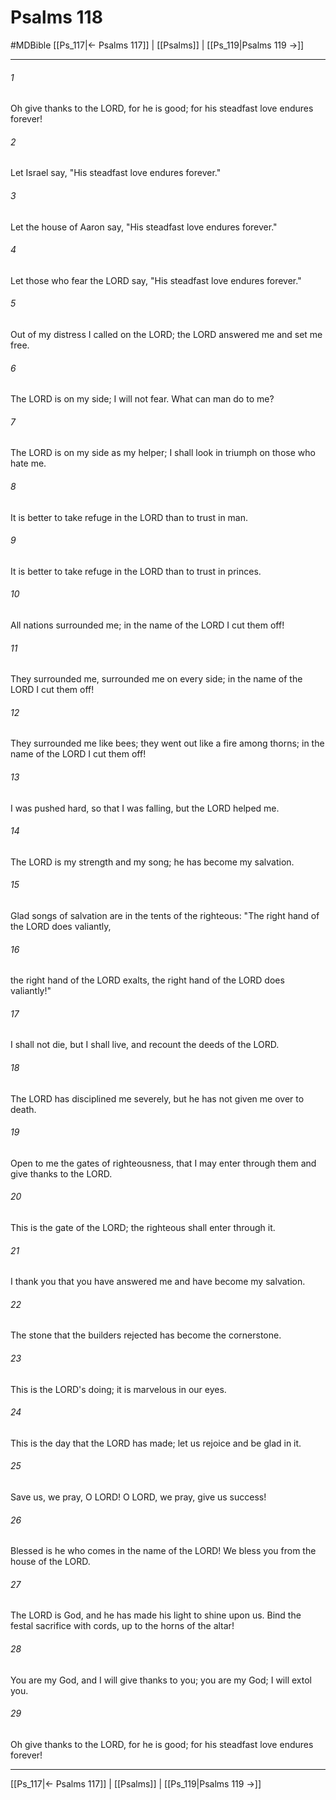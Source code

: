 # Psalms 118
#MDBible
[[Ps_117|← Psalms 117]] | [[Psalms]] | [[Ps_119|Psalms 119 →]]

***

###### 1 

Oh give thanks to the LORD, for he is good; for his steadfast love endures forever! 

###### 2 

Let Israel say, "His steadfast love endures forever." 

###### 3 

Let the house of Aaron say, "His steadfast love endures forever." 

###### 4 

Let those who fear the LORD say, "His steadfast love endures forever." 

###### 5 

Out of my distress I called on the LORD; the LORD answered me and set me free. 

###### 6 

The LORD is on my side; I will not fear. What can man do to me? 

###### 7 

The LORD is on my side as my helper; I shall look in triumph on those who hate me. 

###### 8 

It is better to take refuge in the LORD than to trust in man. 

###### 9 

It is better to take refuge in the LORD than to trust in princes. 

###### 10 

All nations surrounded me; in the name of the LORD I cut them off! 

###### 11 

They surrounded me, surrounded me on every side; in the name of the LORD I cut them off! 

###### 12 

They surrounded me like bees; they went out like a fire among thorns; in the name of the LORD I cut them off! 

###### 13 

I was pushed hard, so that I was falling, but the LORD helped me. 

###### 14 

The LORD is my strength and my song; he has become my salvation. 

###### 15 

Glad songs of salvation are in the tents of the righteous: "The right hand of the LORD does valiantly, 

###### 16 

the right hand of the LORD exalts, the right hand of the LORD does valiantly!" 

###### 17 

I shall not die, but I shall live, and recount the deeds of the LORD. 

###### 18 

The LORD has disciplined me severely, but he has not given me over to death. 

###### 19 

Open to me the gates of righteousness, that I may enter through them and give thanks to the LORD. 

###### 20 

This is the gate of the LORD; the righteous shall enter through it. 

###### 21 

I thank you that you have answered me and have become my salvation. 

###### 22 

The stone that the builders rejected has become the cornerstone. 

###### 23 

This is the LORD's doing; it is marvelous in our eyes. 

###### 24 

This is the day that the LORD has made; let us rejoice and be glad in it. 

###### 25 

Save us, we pray, O LORD! O LORD, we pray, give us success! 

###### 26 

Blessed is he who comes in the name of the LORD! We bless you from the house of the LORD. 

###### 27 

The LORD is God, and he has made his light to shine upon us. Bind the festal sacrifice with cords, up to the horns of the altar! 

###### 28 

You are my God, and I will give thanks to you; you are my God; I will extol you. 

###### 29 

Oh give thanks to the LORD, for he is good; for his steadfast love endures forever! 

***

[[Ps_117|← Psalms 117]] | [[Psalms]] | [[Ps_119|Psalms 119 →]]
